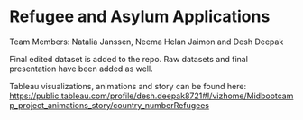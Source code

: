 # Refugee and Asylum Applications

Team Members: Natalia Janssen, Neema Helan Jaimon and Desh Deepak

Final edited dataset is added to the repo. Raw datasets and final presentation have been added as well.

Tableau visualizations, animations and story can be found here: https://public.tableau.com/profile/desh.deepak8721#!/vizhome/Midbootcamp_project_animations_story/country_numberRefugees

